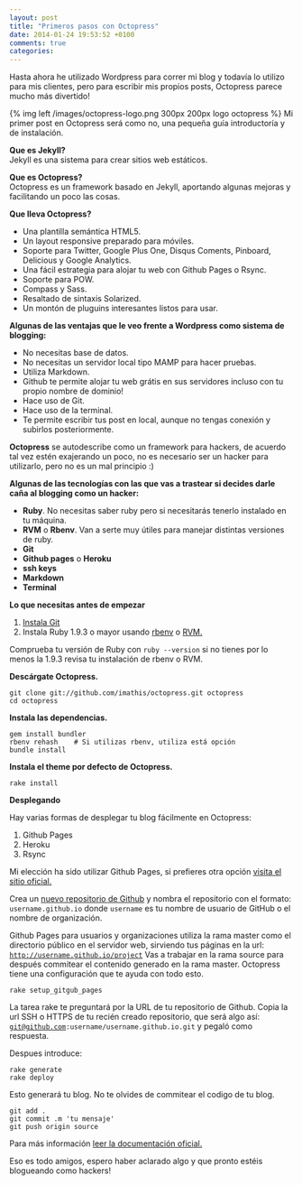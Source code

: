```yaml
---
layout: post
title: "Primeros pasos con Octopress"
date: 2014-01-24 19:53:52 +0100
comments: true
categories: 
---
```


Hasta ahora he utilizado Wordpress para correr mi blog y todavía lo utilizo para mis clientes, pero para escribir mis propios posts, Octopress parece mucho más divertido!
<!-- more -->


{% img left /images/octopress-logo.png 300px 200px logo octopress %}
Mi primer post en Octopress será como no, una pequeña guía introductoría y de instalación.

__Que es Jekyll?__ <br> Jekyll es una sistema para crear sitios web estáticos. 
 
__Que es Octopress?__ <br> Octopress es un framework basado en Jekyll, aportando algunas mejoras y facilitando un poco las cosas.

__Que lleva Octopress?__

* Una plantilla semántica HTML5.
* Un layout responsive preparado para móviles.
* Soporte para Twitter, Google Plus One, Disqus Coments, Pinboard, Delicious y Google Analytics.
* Una fácil estrategia para alojar tu web con Github Pages o Rsync.
* Soporte para POW.
* Compass y Sass.
* Resaltado de sintaxis Solarized.
* Un montón de pluguins interesantes listos para usar.



__Algunas de las ventajas que le veo frente a Wordpress como sistema de blogging:__ <br>

* No necesitas base de datos.
* No necesitas un servidor local tipo MAMP para hacer pruebas.
* Utiliza Markdown.
* Github te permite alojar tu web grátis en sus servidores incluso con tu propio nombre de dominio!
* Hace uso de Git.
* Hace uso de la terminal.
* Te permite escribir tus post en local, aunque no tengas conexión y subirlos posteriormente.



__Octopress__ se autodescribe como un framework para hackers, de acuerdo tal vez estén exajerando un poco, no es necesario ser un hacker para utilizarlo, pero no es un mal principio :)

__Algunas de las tecnologías con las que vas a trastear si decides darle caña al blogging como un hacker:__

* **Ruby**. No necesitas saber ruby pero si necesitarás tenerlo instalado en tu máquina.
* **RVM** o **Rbenv**. Van a serte muy útiles para manejar distintas versiones de ruby.
* **Git**
* **Github pages** o **Heroku**
* **ssh keys**
* **Markdown**
* **Terminal** 

__Lo que necesitas antes de empezar__

1. [Instala Git](http://git-scm.com/downloads)
2. Instala Ruby 1.9.3 o mayor usando [rbenv](https://github.com/sstephenson/rbenv) o [RVM.](http://rvm.io/)

Comprueba tu versión de Ruby con <code>ruby --version</code> si no tienes por lo menos la 1.9.3 revisa tu instalación de rbenv o RVM.

__Descárgate Octopress.__

```
git clone git://github.com/imathis/octopress.git octopress
cd octopress
```
__Instala las dependencias.__

``` 
gem install bundler
rbenv rehash    # Si utilizas rbenv, utiliza está opción
bundle install
```


__Instala el theme por defecto de Octopress.__

```
rake install
```

__Desplegando__

Hay varias formas de desplegar tu blog fácilmente en Octopress:

1. Github Pages
2. Heroku
3. Rsync

Mi elección ha sido utilizar Github Pages, si prefieres otra opción [visita el sitio oficial.](http://octopress.org/docs/deploying/)

Crea un [nuevo repositorio de Github](https://github.com/new) y nombra el repositorio con el formato: <code>username.github.io</code> donde <code>username</code> es tu nombre de usuario de GitHub o el nombre de organización.

Github Pages para usuarios y organizaciones utiliza la rama master como el directorio público en el servidor web, sirviendo tus páginas en la url: <code>http://username.github.io/project</code>
Vas a trabajar en la rama source para después commitear el contenido generado en la rama master. Octopress tiene una configuración que te ayuda con todo esto.

```
rake setup_gitgub_pages
```
La tarea rake te preguntará por la URL de tu repositorio de Github. Copia la url SSH o HTTPS de tu recién creado repositorio, que será algo así: <code>git@github.com:username/username.github.io.git</code> y pegaló como respuesta.

Despues introduce:
```
rake generate
rake deploy
```
Esto generará tu blog.
No te olvides de commitear el codigo de tu blog.
```
git add .
git commit .m 'tu mensaje'
git push origin source
```
Para más información [leer la documentación oficial.](http://octopress.org/docs/deploying/github/)

Eso es todo amigos, espero haber aclarado algo y que pronto estéis blogueando como hackers!